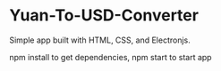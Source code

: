 # Yuan-To-USD-Converter
Simple app built with HTML, CSS, and Electronjs.

npm install to get dependencies, npm start to start app 

